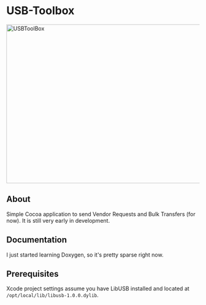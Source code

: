 # USB-Toolbox

<a href="http://www.flickr.com/photos/jaykickliter/8102771234/" title="USBToolBox by Jay Kickliter, on Flickr"><img src="http://farm9.staticflickr.com/8464/8102771234_7d82f8f04e_z.jpg" width="640" height="414" alt="USBToolBox"></a>

## About

Simple Cocoa application to send Vendor Requests and Bulk Transfers (for now). It is still very early in development.

## Documentation

I just started learning Doxygen, so it's pretty sparse right now.  

## Prerequisites

Xcode project settings assume you have LibUSB installed and located at `/opt/local/lib/libusb-1.0.0.dylib`.